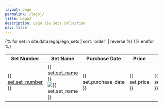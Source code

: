 ```yaml
---
layout: page
permalink: /legoj/
title: LegoJ
description: Lego Jie Sets Collection
nav: false
---
```

<table>
  <thead>
    <tr>
      <th>Set Number</th>
      <th>Set Name</th>
      <th>Purchase Date</th>
      <th>Price</th>
      <th>Order</th>
    </tr>
  </thead>
  <tbody>
    {% for set in site.data.legoj.lego_sets | sort: 'order' | reverse %}
    <tr>
      <td><a href="{{ set.url }}">{{ set.set_number }}</a></td>
      <td>
        <div class="hover-container">
          <a href="{{ set.image }}" target="_blank" class="set-name">{{ set.set_name }}</a>
          <img src="{{ set.image }}" class="hover-image" alt="{{ set.set_name }}">
        </div>
      </td>
      <td>{{ set.purchase_date }}</td>
      <td>{{ set.price }}</td>
      <td>{{ set.order }}</td>
    </tr>
    {% endfor %}
  </tbody>
</table>
